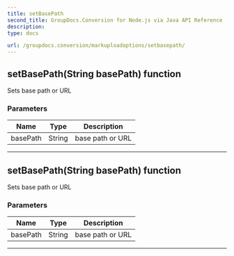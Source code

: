 ```yaml
---
title: setBasePath
second_title: GroupDocs.Conversion for Node.js via Java API Reference
description: 
type: docs

url: /groupdocs.conversion/markuploadoptions/setbasepath/
---
```


## setBasePath(String basePath)  function
Sets base path or URL

### Parameters

| Name | Type | Description |
| --- | --- | --- |
| basePath | String | base path or URL |


---


## setBasePath(String basePath)  function
Sets base path or URL

### Parameters

| Name | Type | Description |
| --- | --- | --- |
| basePath | String | base path or URL |


---


